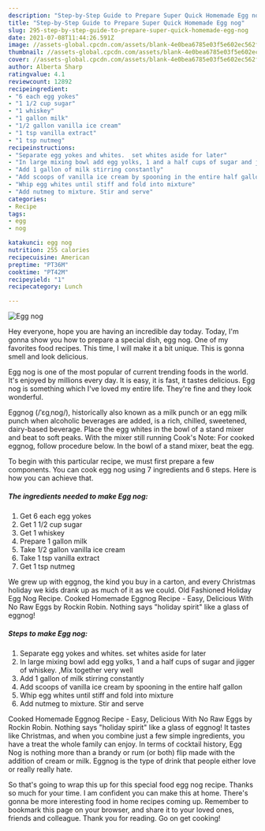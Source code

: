 ```yaml
---
description: "Step-by-Step Guide to Prepare Super Quick Homemade Egg nog"
title: "Step-by-Step Guide to Prepare Super Quick Homemade Egg nog"
slug: 295-step-by-step-guide-to-prepare-super-quick-homemade-egg-nog
date: 2021-07-08T11:44:26.591Z
image: //assets-global.cpcdn.com/assets/blank-4e0bea6785e03f5e602ec562f230caae08da540cada707380b4fe1bbebba43da.png
thumbnail: //assets-global.cpcdn.com/assets/blank-4e0bea6785e03f5e602ec562f230caae08da540cada707380b4fe1bbebba43da.png
cover: //assets-global.cpcdn.com/assets/blank-4e0bea6785e03f5e602ec562f230caae08da540cada707380b4fe1bbebba43da.png
author: Alberta Sharp
ratingvalue: 4.1
reviewcount: 12892
recipeingredient:
- "6 each egg yokes"
- "1 1/2 cup sugar"
- "1 whiskey"
- "1 gallon milk"
- "1/2 gallon vanilla ice cream"
- "1 tsp vanilla extract"
- "1 tsp nutmeg"
recipeinstructions:
- "Separate egg yokes and whites.  set whites aside for later"
- "In large mixing bowl add egg yolks, 1 and a half cups of sugar and jigger of whiskey. ,Mix together very well"
- "Add 1 gallon of milk stirring constantly"
- "Add scoops of vanilla ice cream by spooning in the entire half gallon"
- "Whip egg whites until stiff and fold into mixture"
- "Add nutmeg to mixture. Stir and serve"
categories:
- Recipe
tags:
- egg
- nog

katakunci: egg nog 
nutrition: 255 calories
recipecuisine: American
preptime: "PT36M"
cooktime: "PT42M"
recipeyield: "1"
recipecategory: Lunch

---
```



![Egg nog](//assets-global.cpcdn.com/assets/blank-4e0bea6785e03f5e602ec562f230caae08da540cada707380b4fe1bbebba43da.png)

Hey everyone, hope you are having an incredible day today. Today, I'm gonna show you how to prepare a special dish, egg nog. One of my favorites food recipes. This time, I will make it a bit unique. This is gonna smell and look delicious.

Egg nog is one of the most popular of current trending foods in the world. It's enjoyed by millions every day. It is easy, it is fast, it tastes delicious. Egg nog is something which I've loved my entire life. They're fine and they look wonderful.

Eggnog (/ˈɛɡˌnɒɡ/), historically also known as a milk punch or an egg milk punch when alcoholic beverages are added, is a rich, chilled, sweetened, dairy-based beverage. Place the egg whites in the bowl of a stand mixer and beat to soft peaks. With the mixer still running Cook&#39;s Note: For cooked eggnog, follow procedure below. In the bowl of a stand mixer, beat the egg.


To begin with this particular recipe, we must first prepare a few components. You can cook egg nog using 7 ingredients and 6 steps. Here is how you can achieve that.

<!--inarticleads1-->

##### The ingredients needed to make Egg nog:

1. Get 6 each egg yokes
1. Get 1 1/2 cup sugar
1. Get 1 whiskey
1. Prepare 1 gallon milk
1. Take 1/2 gallon vanilla ice cream
1. Take 1 tsp vanilla extract
1. Get 1 tsp nutmeg


We grew up with eggnog, the kind you buy in a carton, and every Christmas holiday we kids drank up as much of it as we could. Old Fashioned Holiday Egg Nog Recipe. Cooked Homemade Eggnog Recipe - Easy, Delicious With No Raw Eggs by Rockin Robin. Nothing says &#34;holiday spirit&#34; like a glass of eggnog! 

<!--inarticleads2-->

##### Steps to make Egg nog:

1. Separate egg yokes and whites.  set whites aside for later
1. In large mixing bowl add egg yolks, 1 and a half cups of sugar and jigger of whiskey. ,Mix together very well
1. Add 1 gallon of milk stirring constantly
1. Add scoops of vanilla ice cream by spooning in the entire half gallon
1. Whip egg whites until stiff and fold into mixture
1. Add nutmeg to mixture. Stir and serve


Cooked Homemade Eggnog Recipe - Easy, Delicious With No Raw Eggs by Rockin Robin. Nothing says &#34;holiday spirit&#34; like a glass of eggnog! It tastes like Christmas, and when you combine just a few simple ingredients, you have a treat the whole family can enjoy. In terms of cocktail history, Egg Nog is nothing more than a brandy or rum (or both) flip made with the addition of cream or milk. Eggnog is the type of drink that people either love or really really hate. 

So that's going to wrap this up for this special food egg nog recipe. Thanks so much for your time. I am confident you can make this at home. There's gonna be more interesting food in home recipes coming up. Remember to bookmark this page on your browser, and share it to your loved ones, friends and colleague. Thank you for reading. Go on get cooking!
